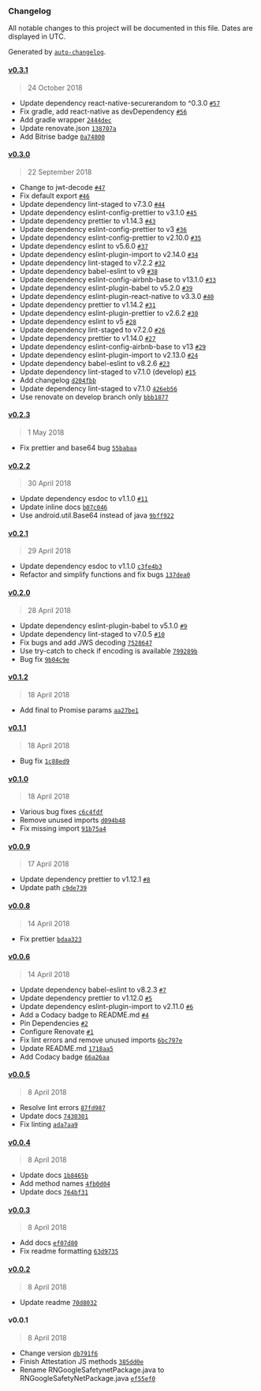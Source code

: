 ### Changelog

All notable changes to this project will be documented in this file. Dates are displayed in UTC.

Generated by [`auto-changelog`](https://github.com/CookPete/auto-changelog).

#### [v0.3.1](https://github.com/rajivshah3/react-native-google-safetynet/compare/v0.3.0...v0.3.1)

> 24 October 2018

- Update dependency react-native-securerandom to ^0.3.0 [`#57`](https://github.com/rajivshah3/react-native-google-safetynet/pull/57)
- Fix gradle, add react-native as devDependency [`#56`](https://github.com/rajivshah3/react-native-google-safetynet/pull/56)
- Add gradle wrapper [`2444dec`](https://github.com/rajivshah3/react-native-google-safetynet/commit/2444dec92d80e9f5ffa25131da2876e1167be500)
- Update renovate.json [`138707a`](https://github.com/rajivshah3/react-native-google-safetynet/commit/138707ac9a39180cde50f1b90807c30d0bf3c311)
- Add Bitrise badge [`0a74800`](https://github.com/rajivshah3/react-native-google-safetynet/commit/0a74800e6ff28e81b74469d152f94a2b3c25ff53)

#### [v0.3.0](https://github.com/rajivshah3/react-native-google-safetynet/compare/v0.2.3...v0.3.0)

> 22 September 2018

- Change to jwt-decode [`#47`](https://github.com/rajivshah3/react-native-google-safetynet/pull/47)
- Fix default export [`#46`](https://github.com/rajivshah3/react-native-google-safetynet/pull/46)
- Update dependency lint-staged to v7.3.0 [`#44`](https://github.com/rajivshah3/react-native-google-safetynet/pull/44)
- Update dependency eslint-config-prettier to v3.1.0 [`#45`](https://github.com/rajivshah3/react-native-google-safetynet/pull/45)
- Update dependency prettier to v1.14.3 [`#43`](https://github.com/rajivshah3/react-native-google-safetynet/pull/43)
- Update dependency eslint-config-prettier to v3 [`#36`](https://github.com/rajivshah3/react-native-google-safetynet/pull/36)
- Update dependency eslint-config-prettier to v2.10.0 [`#35`](https://github.com/rajivshah3/react-native-google-safetynet/pull/35)
- Update dependency eslint to v5.6.0 [`#37`](https://github.com/rajivshah3/react-native-google-safetynet/pull/37)
- Update dependency eslint-plugin-import to v2.14.0 [`#34`](https://github.com/rajivshah3/react-native-google-safetynet/pull/34)
- Update dependency lint-staged to v7.2.2 [`#32`](https://github.com/rajivshah3/react-native-google-safetynet/pull/32)
- Update dependency babel-eslint to v9 [`#38`](https://github.com/rajivshah3/react-native-google-safetynet/pull/38)
- Update dependency eslint-config-airbnb-base to v13.1.0 [`#33`](https://github.com/rajivshah3/react-native-google-safetynet/pull/33)
- Update dependency eslint-plugin-babel to v5.2.0 [`#39`](https://github.com/rajivshah3/react-native-google-safetynet/pull/39)
- Update dependency eslint-plugin-react-native to v3.3.0 [`#40`](https://github.com/rajivshah3/react-native-google-safetynet/pull/40)
- Update dependency prettier to v1.14.2 [`#31`](https://github.com/rajivshah3/react-native-google-safetynet/pull/31)
- Update dependency eslint-plugin-prettier to v2.6.2 [`#30`](https://github.com/rajivshah3/react-native-google-safetynet/pull/30)
- Update dependency eslint to v5 [`#28`](https://github.com/rajivshah3/react-native-google-safetynet/pull/28)
- Update dependency lint-staged to v7.2.0 [`#26`](https://github.com/rajivshah3/react-native-google-safetynet/pull/26)
- Update dependency prettier to v1.14.0 [`#27`](https://github.com/rajivshah3/react-native-google-safetynet/pull/27)
- Update dependency eslint-config-airbnb-base to v13 [`#29`](https://github.com/rajivshah3/react-native-google-safetynet/pull/29)
- Update dependency eslint-plugin-import to v2.13.0 [`#24`](https://github.com/rajivshah3/react-native-google-safetynet/pull/24)
- Update dependency babel-eslint to v8.2.6 [`#23`](https://github.com/rajivshah3/react-native-google-safetynet/pull/23)
- Update dependency lint-staged to v7.1.0 (develop) [`#15`](https://github.com/rajivshah3/react-native-google-safetynet/pull/15)
- Add changelog [`d204fbb`](https://github.com/rajivshah3/react-native-google-safetynet/commit/d204fbb611656d4400e3a38147f57b852676e105)
- Update dependency lint-staged to v7.1.0 [`426eb56`](https://github.com/rajivshah3/react-native-google-safetynet/commit/426eb56a464fa237e7551541caaf489fe4432437)
- Use renovate on develop branch only [`bbb1877`](https://github.com/rajivshah3/react-native-google-safetynet/commit/bbb1877ef71a22c7d26ce5dc0bb1757c074e1494)

#### [v0.2.3](https://github.com/rajivshah3/react-native-google-safetynet/compare/v0.2.2...v0.2.3)

> 1 May 2018

- Fix prettier and base64 bug [`55babaa`](https://github.com/rajivshah3/react-native-google-safetynet/commit/55babaa45773955580b129799f46e039d5412f83)

#### [v0.2.2](https://github.com/rajivshah3/react-native-google-safetynet/compare/v0.2.1...v0.2.2)

> 30 April 2018

- Update dependency esdoc to v1.1.0 [`#11`](https://github.com/rajivshah3/react-native-google-safetynet/pull/11)
- Update inline docs [`b07c046`](https://github.com/rajivshah3/react-native-google-safetynet/commit/b07c04665037a5d6ec538621c05c065aee529108)
- Use android.util.Base64 instead of java [`9bff922`](https://github.com/rajivshah3/react-native-google-safetynet/commit/9bff922c58dda992f025bb51d86eca83c0fc0b04)

#### [v0.2.1](https://github.com/rajivshah3/react-native-google-safetynet/compare/v0.2.0...v0.2.1)

> 29 April 2018

- Update dependency esdoc to v1.1.0 [`c3fe4b3`](https://github.com/rajivshah3/react-native-google-safetynet/commit/c3fe4b341f6a15a927c5ba1be08fd6aac02efe8f)
- Refactor and simplify functions and fix bugs [`137dea0`](https://github.com/rajivshah3/react-native-google-safetynet/commit/137dea0ba0884d9727ad601e37973df71f7728f1)

#### [v0.2.0](https://github.com/rajivshah3/react-native-google-safetynet/compare/v0.1.2...v0.2.0)

> 28 April 2018

- Update dependency eslint-plugin-babel to v5.1.0 [`#9`](https://github.com/rajivshah3/react-native-google-safetynet/pull/9)
- Update dependency lint-staged to v7.0.5 [`#10`](https://github.com/rajivshah3/react-native-google-safetynet/pull/10)
- Fix bugs and add JWS decoding [`7528647`](https://github.com/rajivshah3/react-native-google-safetynet/commit/7528647cc81757c893b50c94455a597cc500ab42)
- Use try-catch to check if encoding is available [`799289b`](https://github.com/rajivshah3/react-native-google-safetynet/commit/799289be0c445fac72e6ef8c957c2c4ba1946239)
- Bug fix [`9b04c9e`](https://github.com/rajivshah3/react-native-google-safetynet/commit/9b04c9e99d7efdb3f2d11d411be613064dc45f93)

#### [v0.1.2](https://github.com/rajivshah3/react-native-google-safetynet/compare/v0.1.1...v0.1.2)

> 18 April 2018

- Add final to Promise params [`aa27be1`](https://github.com/rajivshah3/react-native-google-safetynet/commit/aa27be19081074baefdae95b3ae49f2b0aab363f)

#### [v0.1.1](https://github.com/rajivshah3/react-native-google-safetynet/compare/v0.1.0...v0.1.1)

> 18 April 2018

- Bug fix [`1c88ed9`](https://github.com/rajivshah3/react-native-google-safetynet/commit/1c88ed9bef05ec7e3021ff640cd730aca0211e11)

#### [v0.1.0](https://github.com/rajivshah3/react-native-google-safetynet/compare/v0.0.9...v0.1.0)

> 18 April 2018

- Various bug fixes [`c6c4fdf`](https://github.com/rajivshah3/react-native-google-safetynet/commit/c6c4fdf120064f485e146e77309823a08ff2d9d4)
- Remove unused imports [`d094b48`](https://github.com/rajivshah3/react-native-google-safetynet/commit/d094b4878da735e8863a6270c54f40f922c5772d)
- Fix missing import [`91b75a4`](https://github.com/rajivshah3/react-native-google-safetynet/commit/91b75a4327bcdf305a370ba6894b4b77095aff4a)

#### [v0.0.9](https://github.com/rajivshah3/react-native-google-safetynet/compare/v0.0.8...v0.0.9)

> 17 April 2018

- Update dependency prettier to v1.12.1 [`#8`](https://github.com/rajivshah3/react-native-google-safetynet/pull/8)
- Update path [`c9de739`](https://github.com/rajivshah3/react-native-google-safetynet/commit/c9de7390fa851940572939cb1c7c2db78e35f9d0)

#### [v0.0.8](https://github.com/rajivshah3/react-native-google-safetynet/compare/v0.0.6...v0.0.8)

> 14 April 2018

- Fix prettier [`bdaa323`](https://github.com/rajivshah3/react-native-google-safetynet/commit/bdaa323bd1ba1c35c2b027d490bd4c9872c5b256)

#### [v0.0.6](https://github.com/rajivshah3/react-native-google-safetynet/compare/v0.0.5...v0.0.6)

> 14 April 2018

- Update dependency babel-eslint to v8.2.3 [`#7`](https://github.com/rajivshah3/react-native-google-safetynet/pull/7)
- Update dependency prettier to v1.12.0 [`#5`](https://github.com/rajivshah3/react-native-google-safetynet/pull/5)
- Update dependency eslint-plugin-import to v2.11.0 [`#6`](https://github.com/rajivshah3/react-native-google-safetynet/pull/6)
- Add a Codacy badge to README.md [`#4`](https://github.com/rajivshah3/react-native-google-safetynet/pull/4)
- Pin Dependencies [`#2`](https://github.com/rajivshah3/react-native-google-safetynet/pull/2)
- Configure Renovate [`#1`](https://github.com/rajivshah3/react-native-google-safetynet/pull/1)
- Fix lint errors and remove unused imports [`6bc797e`](https://github.com/rajivshah3/react-native-google-safetynet/commit/6bc797e767d5c4d338f2a78955378eb54f1532a2)
- Update README.md [`1718aa5`](https://github.com/rajivshah3/react-native-google-safetynet/commit/1718aa536e8af52f10657b159df56564cde24cd7)
- Add Codacy badge [`66a26aa`](https://github.com/rajivshah3/react-native-google-safetynet/commit/66a26aa9872ca1de8394af17ac520fc456cb55fe)

#### [v0.0.5](https://github.com/rajivshah3/react-native-google-safetynet/compare/v0.0.4...v0.0.5)

> 8 April 2018

- Resolve lint errors [`87fd987`](https://github.com/rajivshah3/react-native-google-safetynet/commit/87fd9875fd46d8ca84c3f0f59871a99d61f6bac6)
- Update docs [`7430301`](https://github.com/rajivshah3/react-native-google-safetynet/commit/74303015c6bb5281fa909c10bdeb14f8ddc2fbe8)
- Fix linting [`ada7aa9`](https://github.com/rajivshah3/react-native-google-safetynet/commit/ada7aa932fe4d17a797dc75fe983fbfc433716d7)

#### [v0.0.4](https://github.com/rajivshah3/react-native-google-safetynet/compare/v0.0.3...v0.0.4)

> 8 April 2018

- Update docs [`1b8465b`](https://github.com/rajivshah3/react-native-google-safetynet/commit/1b8465bd7f3791a87aba4873fce5abd95b6eafdf)
- Add method names [`4fb0d04`](https://github.com/rajivshah3/react-native-google-safetynet/commit/4fb0d04dca8c123e3a825a4c04b86bd354ac0b83)
- Update docs [`764bf31`](https://github.com/rajivshah3/react-native-google-safetynet/commit/764bf3169234d93b6e81030bc861718f16ca56c8)

#### [v0.0.3](https://github.com/rajivshah3/react-native-google-safetynet/compare/v0.0.2...v0.0.3)

> 8 April 2018

- Add docs [`ef07d80`](https://github.com/rajivshah3/react-native-google-safetynet/commit/ef07d80a55ae1746f67e9cd9817c999026f6f25a)
- Fix readme formatting [`63d9735`](https://github.com/rajivshah3/react-native-google-safetynet/commit/63d9735fdc6dfec234a5d1df644104bf45687787)

#### [v0.0.2](https://github.com/rajivshah3/react-native-google-safetynet/compare/v0.0.1...v0.0.2)

> 8 April 2018

- Update readme [`70d8032`](https://github.com/rajivshah3/react-native-google-safetynet/commit/70d8032d3dfebad459f87b2873d4aececc1ecc8c)

#### v0.0.1

> 8 April 2018

- Change version [`db791f6`](https://github.com/rajivshah3/react-native-google-safetynet/commit/db791f6d9f07cbce1bb4ad375336227fda73d2a6)
- Finish Attestation JS methods [`385dd0e`](https://github.com/rajivshah3/react-native-google-safetynet/commit/385dd0eac074708c52d8428bac799db1fae51032)
- Rename RNGoogleSafetynetPackage.java to RNGoogleSafetyNetPackage.java [`ef55ef0`](https://github.com/rajivshah3/react-native-google-safetynet/commit/ef55ef0349037b720d4b29cf2f07c6c18520b915)

